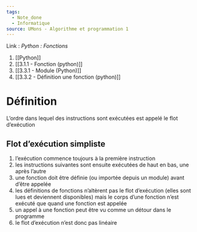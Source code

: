 ```yaml
---
tags:
  - Note_done
  - Informatique
source: UMons - Algorithme et programmation 1
---
```


Link :
_Python : Fonctions_
1. [[Python]]
2. [[3.1.1 - Fonction (python)]]
3. [[3.3.1 - Module (Python)]]
4. [[3.3.2 - Définition une fonction (python)]]

# Définition
L’ordre dans lequel des instructions sont exécutées est appelé le flot d’exécution

## Flot d’exécution simpliste 
1. l’exécution commence toujours à la première instruction
2. les instructions suivantes sont ensuite exécutées de haut en bas, une après l’autre
3. une fonction doit être définie (ou importée depuis un module) avant d’être appelée
4. les définitions de fonctions n’altèrent pas le flot d’exécution (elles sont lues et deviennent disponibles) mais le corps d’une fonction n’est exécuté que quand une fonction est appelée
5. un appel à une fonction peut être vu comme un détour dans le programme
6. le flot d’exécution n’est donc pas linéaire

